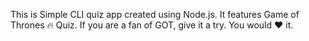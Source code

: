 This is Simple CLI quiz app created using Node.js.
It features Game of Thrones 🔥 Quiz.
If you are a fan of GOT, give it a try. You would ❤ it. 